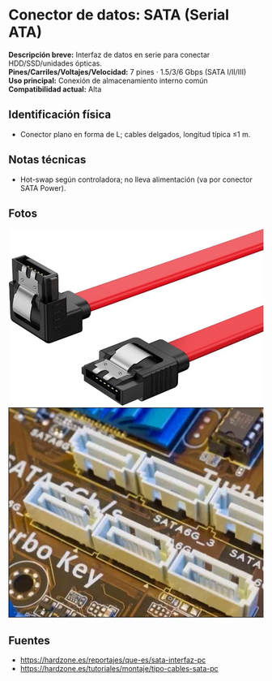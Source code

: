 # Conector de datos: SATA (Serial ATA)

**Descripción breve:** Interfaz de datos en serie para conectar HDD/SSD/unidades ópticas.  
**Pines/Carriles/Voltajes/Velocidad:** 7 pines · 1.5/3/6 Gbps (SATA I/II/III)  
**Uso principal:** Conexión de almacenamiento interno común  
**Compatibilidad actual:** Alta

## Identificación física
- Conector plano en forma de L; cables delgados, longitud típica ≤1 m.

## Notas técnicas
- Hot-swap según controladora; no lleva alimentación (va por conector SATA Power).

## Fotos
![Cable SATA](../../../assets/img/11-conectores_datos/cable-sata-hdd.png "Cable SATA")
![Puerto SATA](../../../assets/img/11-conectores_datos/Puerto_SATA.png "Cable SATA")
## Fuentes
* https://hardzone.es/reportajes/que-es/sata-interfaz-pc
* https://hardzone.es/tutoriales/montaje/tipo-cables-sata-pc